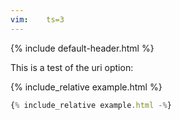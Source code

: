 ```yaml
---
vim:	ts=3
---
```


{% include default-header.html %}

This is a test of the uri option:

{% include_relative example.html %}

```javascript
{% include_relative example.html -%}
```

